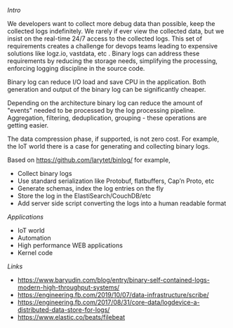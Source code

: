 *Intro*

We developers want to collect more debug data than possible, keep the collected logs indefinitely. We rarely if ever view the collected data, but we insist on the real-time 24/7 access to the collected logs. This set of requirements creates a challenge for devops teams leading to expensive solutions like logz.io, vastdata, etc . Binary logs can address these requirements by reducing the storage needs, simplifying the processing, enforcing logging discipline in the source code. 

Binary log can reduce I/O load and save CPU in the application. Both generation and  output of the binary log can be significantly cheaper. 

Depending on the architecture binary log can reduce the amount of "events" needed to be processed by the log processing pipeline. Aggregation, filtering, deduplication, grouping - these operations are getting easier. 


The data compression phase, if supported, is not zero cost. For example, the IoT world there is a case for generating and collecting binary logs. 


Based on https://github.com/larytet/binlog/ for example,

* Collect binary logs
* Use standard serialization like Protobuf, flatbuffers, Cap’n Proto, etc
* Generate schemas, index the log entries on the fly
* Store the log in the ElastiSearch/CouchDB/etc
* Add server side script converting the logs into a human readable format

*Applications*

* IoT world
* Automation
* High performance WEB applications
* Kernel code


*Links*

* https://www.baryudin.com/blog/entry/binary-self-contained-logs-modern-high-throughput-systems/
* https://engineering.fb.com/2019/10/07/data-infrastructure/scribe/
* https://engineering.fb.com/2017/08/31/core-data/logdevice-a-distributed-data-store-for-logs/
* https://www.elastic.co/beats/filebeat
